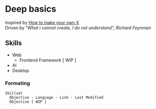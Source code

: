 # Deep basics

Inspired by <a href="https://github.com/danistefanovic/build-your-own-x"> How to make your own X </a>\
Driven by  _"What i cannot create, I do not understand", Richard Feynman_


## Skills

- Web 
   - Frontend Framework [ WIP ]
- AI
- Desktop

### Formating

```
Skillset
  Objective - Language - Link - Last Modified
  Objective [ WIP ]
```
